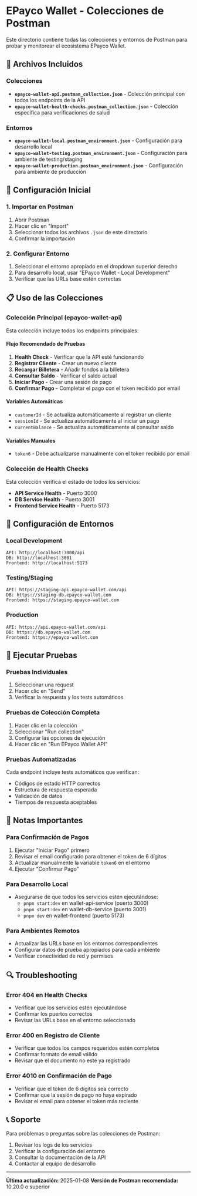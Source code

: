 # EPayco Wallet - Colecciones de Postman

Este directorio contiene todas las colecciones y entornos de Postman para probar y monitorear el ecosistema EPayco Wallet.

## 📁 Archivos Incluidos

### Colecciones
- **`epayco-wallet-api.postman_collection.json`** - Colección principal con todos los endpoints de la API
- **`epayco-wallet-health-checks.postman_collection.json`** - Colección específica para verificaciones de salud

### Entornos
- **`epayco-wallet-local.postman_environment.json`** - Configuración para desarrollo local
- **`epayco-wallet-testing.postman_environment.json`** - Configuración para ambiente de testing/staging
- **`epayco-wallet-production.postman_environment.json`** - Configuración para ambiente de producción

## 🚀 Configuración Inicial

### 1. Importar en Postman
1. Abrir Postman
2. Hacer clic en "Import"
3. Seleccionar todos los archivos `.json` de este directorio
4. Confirmar la importación

### 2. Configurar Entorno
1. Seleccionar el entorno apropiado en el dropdown superior derecho
2. Para desarrollo local, usar "EPayco Wallet - Local Development"
3. Verificar que las URLs base estén correctas

## 📋 Uso de las Colecciones

### Colección Principal (epayco-wallet-api)

Esta colección incluye todos los endpoints principales:

#### Flujo Recomendado de Pruebas
1. **Health Check** - Verificar que la API esté funcionando
2. **Registrar Cliente** - Crear un nuevo cliente
3. **Recargar Billetera** - Añadir fondos a la billetera
4. **Consultar Saldo** - Verificar el saldo actual
5. **Iniciar Pago** - Crear una sesión de pago
6. **Confirmar Pago** - Completar el pago con el token recibido por email

#### Variables Automáticas
- `customerId` - Se actualiza automáticamente al registrar un cliente
- `sessionId` - Se actualiza automáticamente al iniciar un pago
- `currentBalance` - Se actualiza automáticamente al consultar saldo

#### Variables Manuales
- `token6` - Debe actualizarse manualmente con el token recibido por email

### Colección de Health Checks

Esta colección verifica el estado de todos los servicios:
- **API Service Health** - Puerto 3000
- **DB Service Health** - Puerto 3001
- **Frontend Service Health** - Puerto 5173

## 🔧 Configuración de Entornos

### Local Development
```
API: http://localhost:3000/api
DB: http://localhost:3001
Frontend: http://localhost:5173
```

### Testing/Staging
```
API: https://staging-api.epayco-wallet.com/api
DB: https://staging-db.epayco-wallet.com
Frontend: https://staging.epayco-wallet.com
```

### Production
```
API: https://api.epayco-wallet.com/api
DB: https://db.epayco-wallet.com
Frontend: https://epayco-wallet.com
```

## 🧪 Ejecutar Pruebas

### Pruebas Individuales
1. Seleccionar una request
2. Hacer clic en "Send"
3. Verificar la respuesta y los tests automáticos

### Pruebas de Colección Completa
1. Hacer clic en la colección
2. Seleccionar "Run collection"
3. Configurar las opciones de ejecución
4. Hacer clic en "Run EPayco Wallet API"

### Pruebas Automatizadas
Cada endpoint incluye tests automáticos que verifican:
- Códigos de estado HTTP correctos
- Estructura de respuesta esperada
- Validación de datos
- Tiempos de respuesta aceptables

## 📝 Notas Importantes

### Para Confirmación de Pagos
1. Ejecutar "Iniciar Pago" primero
2. Revisar el email configurado para obtener el token de 6 dígitos
3. Actualizar manualmente la variable `token6` en el entorno
4. Ejecutar "Confirmar Pago"

### Para Desarrollo Local
- Asegurarse de que todos los servicios estén ejecutándose:
  - `pnpm start:dev` en wallet-api-service (puerto 3000)
  - `pnpm start:dev` en wallet-db-service (puerto 3001)
  - `pnpm dev` en wallet-frontend (puerto 5173)

### Para Ambientes Remotos
- Actualizar las URLs base en los entornos correspondientes
- Configurar datos de prueba apropiados para cada ambiente
- Verificar conectividad de red y permisos

## 🔍 Troubleshooting

### Error 404 en Health Checks
- Verificar que los servicios estén ejecutándose
- Confirmar los puertos correctos
- Revisar las URLs base en el entorno seleccionado

### Error 400 en Registro de Cliente
- Verificar que todos los campos requeridos estén completos
- Confirmar formato de email válido
- Revisar que el documento no esté ya registrado

### Error 4010 en Confirmación de Pago
- Verificar que el token de 6 dígitos sea correcto
- Confirmar que la sesión de pago no haya expirado
- Revisar el email para obtener el token más reciente

## 📞 Soporte

Para problemas o preguntas sobre las colecciones de Postman:
1. Revisar los logs de los servicios
2. Verificar la configuración del entorno
3. Consultar la documentación de la API
4. Contactar al equipo de desarrollo

---

**Última actualización:** 2025-01-08
**Versión de Postman recomendada:** 10.20.0 o superior